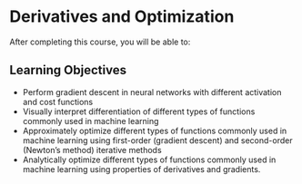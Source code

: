 # Derivatives and Optimization
After completing this course, you will be able to:

## Learning Objectives
- Perform gradient descent in neural networks with different activation and cost functions
- Visually interpret differentiation of different types of functions commonly used in machine learning
- Approximately optimize different types of functions commonly used in machine learning using first-order (gradient descent) and second-order (Newton’s method) iterative methods
- Analytically optimize different types of functions commonly used in machine learning using properties of derivatives and gradients.